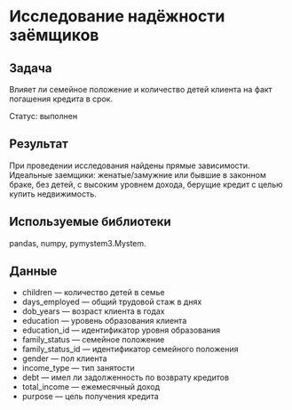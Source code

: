 # Исследование надёжности заёмщиков
## Задача
Влияет ли семейное положение и количество детей клиента на факт погашения кредита в срок.

Статус: выполнен
## Результат
При проведении исследования найдены прямые зависимости. Идеальные заемщики: женатые/замужние или бывшие в законном браке, без детей, с высоким уровнем дохода, берущие кредит с целью купить недвижимость.
## Используемые библиотеки 
pandas, numpy, pymystem3.Mystem.
## Данные
- children — количество детей в семье
- days_employed — общий трудовой стаж в днях
- dob_years — возраст клиента в годах
- education — уровень образования клиента
- education_id — идентификатор уровня образования
- family_status — семейное положение
- family_status_id — идентификатор семейного положения
- gender — пол клиента
- income_type — тип занятости
- debt — имел ли задолженность по возврату кредитов
- total_income — ежемесячный доход
- purpose — цель получения кредита
